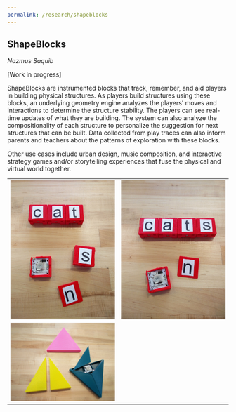 ```yaml
---
permalink: /research/shapeblocks
---
```


## ShapeBlocks
*Nazmus Saquib*

[Work in progress]

ShapeBlocks are instrumented blocks that track, remember, and aid players in building physical structures. As players build structures using these blocks, an underlying geometry engine analyzes the players’ moves and interactions to determine the structure stability. The players can see real-time updates of what they are building. The system can also analyze the compositionality of each structure to personalize the suggestion for next structures that can be built. Data collected from play traces can also inform parents and teachers about the patterns of exploration with these blocks.

Other use cases include urban design, music composition, and interactive strategy games and/or storytelling experiences that fuse the physical and virtual world together.

<table style="border: 0px !important;">
	<tr>
		<td width="50%" style="border: 0px !important;">
			<img src="/images/projects/shapeblocks/shapeblocks_letters1.jpg" width="100%">
		</td>
		<td width="50%" style="border: 0px !important;">
			<img src="/images/projects/shapeblocks/shapeblocks_letters2.jpg" width="100%">
		</td>
	</tr>
	<tr>
		<td width="50%" style="border: 0px !important;">
			<img src="/images/projects/shapeblocks/shapeblocks_letters3.jpg" width="100%">
		</td>
	</tr>
</table>